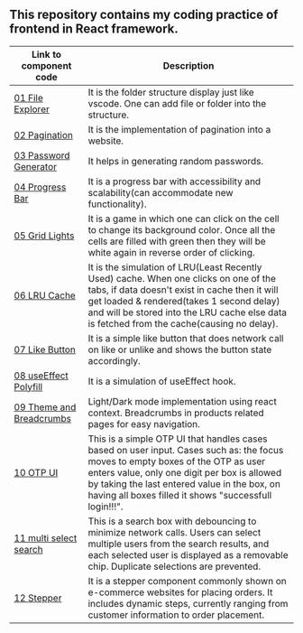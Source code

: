 <h2>This repository contains my coding practice of frontend in React framework.</h2>
<table>
  <thead>
    <tr><th>Link to component code</th><th>Description</th></tr>
  </thead>
  <tbody>
    <tr>
      <td><a href="https://github.com/KhushiiVora/FrontendPractice/tree/main/src/components/01%20file%20explorer">01 File Explorer</a></td>
      <td> It is the folder structure display just like vscode. One can add file or folder into the structure.</td>
    </tr>
    <tr>
      <td><a href="https://github.com/KhushiiVora/FrontendPractice/tree/main/src/components/02%20pagination">02 Pagination</a></td>
      <td> It is the implementation of pagination into a website.</td>
    </tr>
    <tr>
    <td><a href="https://github.com/KhushiiVora/FrontendPractice/tree/main/src/components/03%20password%20generator">03 Password Generator</a></td>
    <td>It helps in generating random passwords.</td>
    </tr>
    <tr>
    <td><a href="https://github.com/KhushiiVora/FrontendPractice/tree/main/src/components/04%20progress%20bar">04 Progress Bar</a></td>
    <td>It is a progress bar with accessibility and scalability(can accommodate new functionality).</td>
    </tr>
    <tr>
    <td><a href="https://github.com/KhushiiVora/FrontendPractice/tree/main/src/components/05%20grid%20lights">05 Grid Lights</a></td>
    <td>It is a game in which one can click on the cell to change its background color. Once all the cells are filled with green then they will be white again in reverse order of clicking.</td>
    </tr>
    <tr>
    <td><a href="https://github.com/KhushiiVora/FrontendPractice/tree/main/src/components/06%20LRU%20cache">06 LRU Cache</a></td>
    <td>It is the simulation of LRU(Least Recently Used) cache. When one clicks on one of the tabs, if data doesn't exist in cache then it will get loaded & rendered(takes 1 second delay) and will be stored into the LRU cache else data is fetched from the cache(causing no delay).</td>
    </tr>
    <tr>
    <td><a href="https://github.com/KhushiiVora/FrontendPractice/tree/main/src/components/07%20like%20button">07 Like Button</a></td>
    <td>It is a simple like button that does network call on like or unlike and shows the button state accordingly.</td>
    </tr>
    <tr>
    <td><a href="https://github.com/KhushiiVora/FrontendPractice/tree/main/src/components/08%20use%20effect%20polyfill">08 useEffect Polyfill</a></td>
    <td>It is a simulation of useEffect hook.</td>
    </tr>
    <tr>
    <td><a href="https://github.com/KhushiiVora/FrontendPractice/tree/main/src/components/09%20theme%20n%20breadcrumbs">09 Theme and Breadcrumbs</a></td>
    <td>Light/Dark mode implementation using react context. Breadcrumbs in products related pages for easy navigation.</td>
    </tr>
    <tr>
    <td><a href="https://github.com/KhushiiVora/FrontendPractice/tree/main/src/components/10%20OTP%20UI">10 OTP UI</a></td>
    <td>This is a simple OTP UI that handles cases based on user input. Cases such as: the focus moves to empty boxes of the OTP as user enters value, only one digit per box is allowed by taking the last entered value in the box, on having all boxes filled it shows "successfull login!!!".</td>
    </tr>
    <tr>
    <td><a href="https://github.com/KhushiiVora/FrontendPractice/tree/main/src/components/11%20multi%20select%20search">11 multi select search</a></td>
    <td>This is a search box with debouncing to minimize network calls. Users can select multiple users from the search results, and each selected user is displayed as a removable chip. Duplicate selections are prevented.</td>
    </tr>
    <tr>
    <td><a href="https://github.com/KhushiiVora/FrontendPractice/tree/main/src/components/12%20stepper">12 Stepper</a></td>
    <td>It is a stepper component commonly shown on e-commerce websites for placing orders. It includes dynamic steps, currently ranging from customer information to order placement.</td>
    </tr>
  </tbody>
</table>
